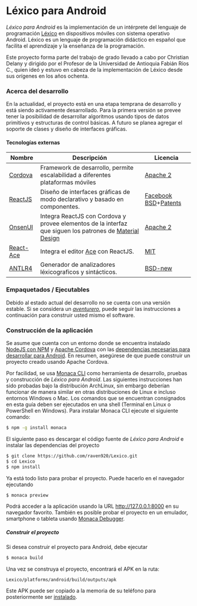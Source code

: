 #   Léxico para Android

*Léxico para Android* es la implementación de un intérprete del lenguaje de programación [Léxico] en dispositivos móviles con sistema operativo Android. Léxico es un lenguaje de programación didáctico en español que facilita el aprendizaje y la enseñanza de la programación. 

Este proyecto forma parte del trabajo de grado llevado a cabo por Christian Delany y dirigido por el Profesor de la Universidad de Antioquia Fabián Ríos C., quien ideó y estuvo en cabeza de la implementación de Léxico desde sus orígenes en los años ochenta.

###  Acerca del desarrollo

En la actualidad, el proyecto está en una etapa temprana de desarrollo y está siendo activamente desarrollado. Para la primera versión se prevee tener la posibilidad de desarrollar algoritmos usando tipos de datos primitivos y estructuras de control básicas. A futuro se planea agregar el soporte de clases y diseño de interfaces gráficas.

#### Tecnologías externas

| Nombre | Descripción | Licencia |
| ------ | --------- | -------- |
| [Cordova] | Framework de desarrollo, permite escalabilidad a diferentes plataformas móviles | [Apache 2][CordovaL] |
| [ReactJS] | Diseño de interfaces gráficas de modo declarativo y basado en componentes.  | [Facebook BSD][ReactJSL]+[Patents][ReactJSLP] |
| [ OnsenUI ] | Integra ReactJS con Cordova y provee elementos de la interfaz que siguen los patrones de [Material Design](https://material.io/guidelines/) | [Apache 2][OnsenUIL] | 
| [ React-Ace] | Integra el editor [Ace](https://ace.c9.io/) con ReactJS. | [MIT][React-AceL] |
| [ANTLR4] | Generador de analizadores léxicograficos y sintácticos. | [BSD-new][Antlr4L] |

### Empaquetados / Ejecutables

Debido al estado actual del desarrollo no se cuenta con una versión estable. Si se considera un *[aventurero](http://i.imgur.com/nJi4cyO.jpg)*, puede seguir las instrucciones a continuación para construir usted mismo el software.

### Construcción de la aplicación

Se asume que cuenta con un entorno donde se encuentra instalado [NodeJS con NPM](https://nodejs.org/es/download/package-manager/) y [Apache Cordova](https://cordova.apache.org/#getstarted) con las [dependencias necesarias para desarrollar para Android](https://cordova.apache.org/docs/es/latest/guide/platforms/android/index.html). En resumen, asegúrese de que puede construir un proyecto creado usando Apache Cordova.

Por facilidad, se usa [Monaca CLI](https://monaca.io/cli.html) como herramienta de desarrollo, pruebas y construcción de *Léxico para Android*. Las siguientes instrucciones han sido probadas bajo la distribución ArchLinux, sin embargo deberían funcionar de manera similar en otras distribuciones de Linux e incluso entornos Windows o Mac. Los comandos que se encuentran consignados en esta guía deben ser ejecutados en una shell (Terminal en Linux o PowerShell en Windows). Para instalar Monaca CLI ejecute el siguiente comando:

```sh
$ npm -g install monaca
```

El siguiente paso es descargar el código fuente de *Léxico para Android* e instalar las dependencias del proyecto
```sh
$ git clone https://github.com/raven920/Lexico.git
$ cd Lexico
$ npm install
```

Ya está todo listo para probar el proyecto. Puede hacerlo en el navegador ejecutando
```sh
$ monaca preview
```
Podrá acceder a la aplicación usando la URL http://127.0.0.1:8000 en su navegador favorito.
También es posible probar el proyecto en un emulador, smartphone o tableta usando [Monaca Debugger](https://docs.monaca.io/en/quick_start/cli/testing_debugging/).

##### Construir el proyecto

Si desea construir el proyecto para Android, debe ejecutar
```sh
$ monaca build
```
Una vez se construya el proyecto, encontrará el APK en la ruta:
```
Lexico/platforms/android/build/outputs/apk
```
Este APK puede ser copiado a la memoria de su teléfono para posteriormente ser [instalado](https://www.elandroidelibre.com/2016/04/como-instalar-aplicaciones-apk-android.html).

   [Léxico]: <http://lexico.mobi/>
   [Cordova]: <https://cordova.apache.org/>
   [OnsenUI]: <https://onsen.io/>
   [ReactJS]: <https://facebook.github.io/react/>
   [React-Ace]: <https://github.com/securingsincity/react-ace>
   [ANTLR4]: <http://www.antlr.org/index.html>
   

   [CordovaL]: <http://www.apache.org/licenses/LICENSE-2.0>
   [OnsenUIL]: <https://github.com/OnsenUI/OnsenUI/blob/master/LICENSE>
   [ReactJSL]: <https://github.com/facebook/react/blob/master/LICENSE>
   [ReactJSLP]: <https://github.com/facebook/react/blob/master/PATENTS>
   [Antlr4L]: <http://www.antlr.org/license.html>
   [React-AceL]: <https://github.com/securingsincity/react-ace/blob/master/LICENSE>